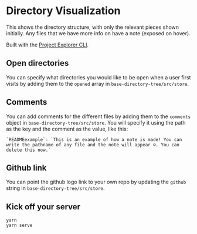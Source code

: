# Directory Visualization

This shows the directory structure, with only the relevant pieces shown initially. Any files that we have more info on have a note (exposed on hover).

Built with the [Project Explorer CLI](https://github.com/sdras/project-explorer).

## Open directories

You can specify what directories you would like to be open when a user first visits by adding them to the `opened` array in `base-directory-tree/src/store`.

## Comments 

You can add comments for the different files by adding them to the `comments` object in `base-directory-tree/src/store`. You will specify it using the path as the key and the comment as the value, like this:

```
`READMEexample`: `This is an example of how a note is made! You can write the pathname of any file and the note will appear ☺️. You can delete this now.`
```

## Github link

You can point the github logo link to your own repo by updating the `github` string in `base-directory-tree/src/store`.

## Kick off your server
```
yarn
yarn serve
```
